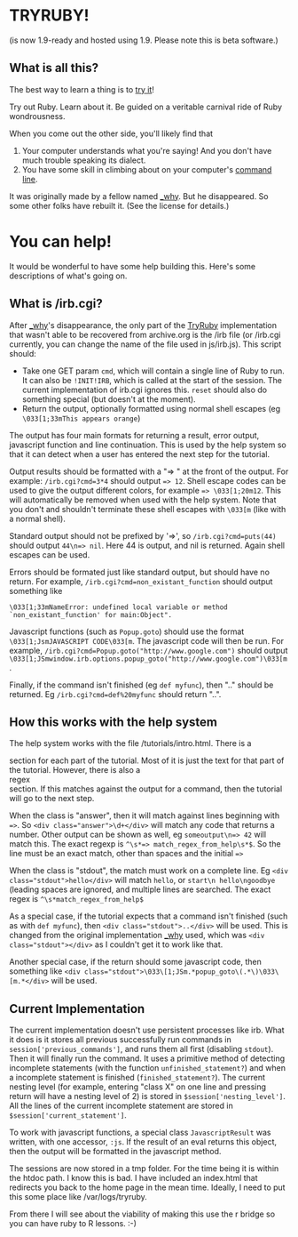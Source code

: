 TRYRUBY!
========
(is now 1.9-ready and hosted using 1.9. Please note this is beta software.)

What is all this?
-----------------
The best way to learn a thing is to [try it][2]!

Try out Ruby. Learn about it. Be guided on a veritable carnival ride of
Ruby wondrousness.

When you come out the other side, you'll likely find that

1. Your computer understands what you're saying! And you don't have much
   trouble speaking its dialect.
2. You have some skill in climbing about on your computer's [command
   line](http://en.wikipedia.org/wiki/Command_line_interface).

It was originally made by a fellow named [_why][1]. But he disappeared. So
some other folks have rebuilt it. (See the license for details.)

You can help!
=============
It would be wonderful to have some help building this. Here's some
descriptions of what's going on.


What is /irb.cgi?
-----------------
After [_why][1]'s disappearance, the only part of the [TryRuby][2]
implementation that wasn't able to be recovered from archive.org
is the /irb file (or /irb.cgi currently, you can change the name
of the file used in js/irb.js). This script should:

- Take one GET param `cmd`, which will contain a single line of
Ruby to run. It can also be `!INIT!IRB`, which is called at the
start of the session. The current implementation of irb.cgi
ignores this. `reset` should also do something special (but
doesn't at the moment).
- Return the output, optionally formatted using normal shell
escapes (eg `\033[1;33mThis appears orange`)

The output has four main formats for returning a result, error
output, javascript function and line continuation. This is used
by the help system so that it can detect when a user has entered
the next step for the tutorial.

Output results should be formatted with a "=> " at the front of
the output. For example: `/irb.cgi?cmd=3*4` should output `=> 12`.
Shell escape codes can be used to give the output different colors,
for example `=> \033[1;20m12`. This will automatically be removed
when used with the help system. Note that you don't and shouldn't
terminate these shell escapes with `\033[m` (like with a normal shell).

Standard output should not be prefixed by '=>', so `/irb.cgi?cmd=puts(44)`
should output `44\n=> nil`. Here 44 is output, and nil is returned.
Again shell escapes can be used.

Errors should be formated just like standard output, but should
have no return. For example, `/irb.cgi?cmd=non_existant_function` should
output something like

    \033[1;33mNameError: undefined local variable or method
    `non_existant_function' for main:Object".

Javascript functions (such as `Popup.goto`) should use the format
`\033[1;JsmJAVASCRIPT CODE\033[m`. The javascript code will then be run.
For example, `/irb.cgi?cmd=Popup.goto("http://www.google.com")` should
output `\033[1;JSmwindow.irb.options.popup_goto("http://www.google.com")\033[m`.

Finally, if the command isn't finished (eg `def myfunc`), then ".."
should be returned. Eg `/irb.cgi?cmd=def%20myfunc` should return "..".


How this works with the help system
-----------------------------------
The help system works with the file /tutorials/intro.html. There is a
<div class="stretcher"> section for each part of the tutorial. Most of
it is just the text for that part of the tutorial. However, there is
also a <div class="answer|stdout">regex</div> section. If this matches
against the output for a command, then the tutorial will go to the next
step.

When the class is "answer", then it will match against lines beginning
with `=>`. So `<div class="answer">\d+</div>` will match any code that
returns a number. Other output can be shown as well, eg `someoutput\n=>
42` will match this. The exact regexp is `^\s*=> match_regex_from_help\s*$`.
So the line must be an exact match, other than spaces and the initial `=>`

When the class is "stdout", the match must work on a complete line. Eg
`<div class="stdout">hello</div>` will match `hello`, or `start\n
hello\ngoodbye` (leading spaces are ignored, and multiple lines are
searched. The exact regex is `^\s*match_regex_from_help$`

As a special case, if the tutorial expects that a command isn't finished
(such as with `def myfunc`), then `<div class="stdout">..</div>` will be
used. This is changed from the original implementation [_why][1] used,
which was `<div class="stdout"></div>` as I couldn't get it to work like
that.

Another special case, if the return should some javascript code, then
something like `<div class="stdout">\033\[1;JSm.*popup_goto\(.*\)\033\[m.*</div>`
will be used.

Current Implementation
----------------------
The current implementation doesn't use persistent processes like irb.
What it does is it stores all previous successfully run commands in
`session['previous_commands']`, and runs them all first (disabling `stdout`).
Then it will finally run the command. It uses a primitive method of
detecting incomplete statements (with the function `unfinished_statement?`)
and when a incomplete statement is finished (`finished_statement?`).
The current nesting level (for example,  entering "class X" on one line
and pressing return will have a nesting level of 2) is stored in
`$session['nesting_level']`. All the lines of the current incomplete
statement are stored in `$session['current_statement']`.

To work with javascript functions, a special class `JavascriptResult`
was written, with one accessor, `:js`. If the result of an eval returns
this object, then the output will be formatted in the javascript method.

The sessions are now stored in a tmp folder. For the time being it is
within the htdoc path. I know this is bad. I have included an index.html
that redirects you back to the home page in the mean time.
Ideally, I need to put this some place like /var/logs/tryruby.

From there I will see about the viability of making this use the r bridge so you
can have ruby to R lessons. :-)


  [1]: http://en.wikipedia.org/wiki/Why_the_lucky_stiff
  [2]: http://tryruby.org/
